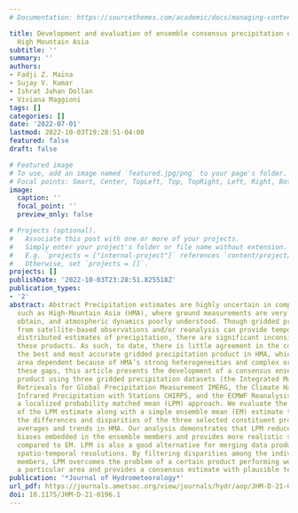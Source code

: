 ```yaml
---
# Documentation: https://sourcethemes.com/academic/docs/managing-content/

title: Development and evaluation of ensemble consensus precipitation estimates over
  High Mountain Asia
subtitle: ''
summary: ''
authors:
- Fadji Z. Maina
- Sujay V. Kumar
- Ishrat Jahan Dollan
- Viviana Maggioni
tags: []
categories: []
date: '2022-07-01'
lastmod: 2022-10-03T19:28:51-04:00
featured: false
draft: false

# Featured image
# To use, add an image named `featured.jpg/png` to your page's folder.
# Focal points: Smart, Center, TopLeft, Top, TopRight, Left, Right, BottomLeft, Bottom, BottomRight.
image:
  caption: ''
  focal_point: ''
  preview_only: false

# Projects (optional).
#   Associate this post with one or more of your projects.
#   Simply enter your project's folder or file name without extension.
#   E.g. `projects = ["internal-project"]` references `content/project/deep-learning/index.md`.
#   Otherwise, set `projects = []`.
projects: []
publishDate: '2022-10-03T23:28:51.825518Z'
publication_types:
- '2'
abstract: Abstract Precipitation estimates are highly uncertain in complex regions
  such as High-Mountain Asia (HMA), where ground measurements are very difficult to
  obtain, and atmospheric dynamics poorly understood. Though gridded products derived
  from satellite-based observations and/or reanalysis can provide temporally and spatially
  distributed estimates of precipitation, there are significant inconsistencies in
  these products. As such, to date, there is little agreement in the community on
  the best and most accurate gridded precipitation product in HMA, which is likely
  area dependent because of HMA’s strong heterogeneities and complex orography. Targeting
  these gaps, this article presents the development of a consensus ensemble precipitation
  product using three gridded precipitation datasets (the Integrated Multi-satellitE
  Retrievals for Global Precipitation Measurement IMERG, the Climate Hazards group
  Infrared Precipitation with Stations CHIRPS, and the ECMWF Reanalysis ERA5) with
  a localized probability matched mean (LPM) approach. We evaluate the performance
  of the LPM estimate along with a simple ensemble mean (EM) estimate to overcome
  the differences and disparities of the three selected constituent products on long-term
  averages and trends in HMA. Our analysis demonstrates that LPM reduces the high
  biases embedded in the ensemble members and provides more realistic spatial patterns
  compared to EM. LPM is also a good alternative for merging data products with different
  spatio-temporal resolutions. By filtering disparities among the individual ensemble
  members, LPM overcomes the problem of a certain product performing well only in
  a particular area and provides a consensus estimate with plausible temporal trends.
publication: '*Journal of Hydrometeorology*'
url_pdf: https://journals.ametsoc.org/view/journals/hydr/aop/JHM-D-21-0196.1/JHM-D-21-0196.1.xml
doi: 10.1175/JHM-D-21-0196.1
---
```

